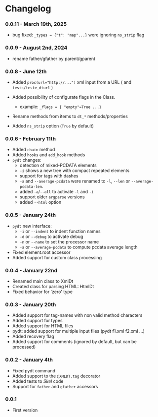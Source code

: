 # Changelog

### 0.0.11 - March 19th, 2025

 - bug fixed: `_types = {"t": "map"...}` were ignoring `ns_strip` flag 

### 0.0.9 - August 2nd, 2024

 - rename father/gfather by parent/gparent

### 0.0.8 - June 12th

 - Added `proc(url="http://...")`  xml input from a URL
   ( and `tests/teste_dturl` )
 - Added possibility of configurate flags in the Class.
   - example: `_flags = { "empty"=True ...}`

 - Rename methods from items to `dt_*` methods/properties
 - Added `ns_strip` option (`True` by default)

### 0.0.6 - February 11th

 - Added `chain` method
 - Added `hooks` and `add_hook` methods
 - `pydt` changes:
   - detection of mixed-PCDATA elements
   - `-i` shows a new tree with compact repeated elements
   - support for tags with dashes
   - `-a` and `--average-pcdata` were renamed to `-l`, `--len` or
     `--average-pcdata-len`.
   - added `-a`/`--all` to activate `-l` and `-i`
   - support older `argparse` versions
   - added `--html` option

### 0.0.5 - January 24th

 - `pydt` new interface:
   - `-i` or `--indent` to indent function names
   - `-d` or `--debug` to activate debug
   - `-n` or `--name` to set the processor name
   - `-a` or `--average-pcdata` to compute pcdata average length
 - Fixed element.root accessor
 - Added support for custom class processing

### 0.0.4 - January 22nd

 - Renamed main class to XmlDt
 - Created class for parsing HTML: HtmlDt
 - Fixed behavior for 'zero' type

### 0.0.3 - January 20th

 - Added support for tag-names with non valid method characters
 - Added support for types
 - Added support for HTML files 
 - pydt: added support for multiple input files (pydt f1.xml f2.xml ...)
 - Added recovery flag
 - Added support for comments (ignored by default, but can be processed)

### 0.0.2 - January 4th

 - Fixed pydt command
 - Added support to the `@XMLDT.tag` decorator
 - Added tests to _Skel_ code
 - Support for `father` and `gfather` accessors

### 0.0.1

 - First version
